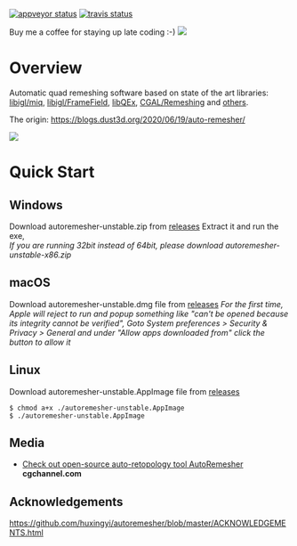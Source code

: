 [![appveyor status](https://ci.appveyor.com/api/projects/status/github/huxingyi/autoremesher?branch=master&svg=true)](https://ci.appveyor.com/project/huxingyi/autoremesher) [![travis status](https://travis-ci.org/huxingyi/autoremesher.svg?branch=master)](https://travis-ci.org/huxingyi/autoremesher)  

Buy me a coffee for staying up late coding :-) [![](https://www.paypalobjects.com/en_US/i/btn/btn_donate_SM.gif)](https://www.paypal.com/cgi-bin/webscr?cmd=_donations&business=GHALWLWXYGCU6&item_name=Support+me+coding+in+my+spare+time&currency_code=AUD&source=url)  

# Overview
Automatic quad remeshing software based on state of the art libraries: [libigl/miq](https://github.com/libigl/libigl/blob/master/include/igl/copyleft/comiso/miq.cpp), [libigl/FrameField](https://github.com/libigl/libigl/blob/master/tutorial/506_FrameField/main.cpp), [libQEx](https://github.com/hcebke/libQEx), [CGAL/Remeshing](https://doc.cgal.org/latest/Polygon_mesh_processing/group__PMP__meshing__grp.html) and [others](https://github.com/huxingyi/autoremesher/blob/master/ACKNOWLEDGEMENTS.html).

The origin: https://blogs.dust3d.org/2020/06/19/auto-remesher/

![](https://repository-images.githubusercontent.com/273084732/92388100-d691-11ea-838b-327efca8bf62)   

# Quick Start

## Windows
Download autoremesher-unstable.zip from [releases](https://github.com/huxingyi/autoremesher/releases)
Extract it and run the exe,  
*If you are running 32bit instead of 64bit, please download autoremesher-unstable-x86.zip*

## macOS
Download autoremesher-unstable.dmg file from [releases](https://github.com/huxingyi/autoremesher/releases)
*For the first time, Apple will reject to run and popup something like "can't be opened because its integrity cannot be verified", Goto System preferences > Security & Privacy > General and under "Allow apps downloaded from" click the button to allow it*

## Linux
Download autoremesher-unstable.AppImage file from [releases](https://github.com/huxingyi/autoremesher/releases)
```
$ chmod a+x ./autoremesher-unstable.AppImage
$ ./autoremesher-unstable.AppImage
```

## Media
- [Check out open-source auto-retopology tool AutoRemesher](http://www.cgchannel.com/2020/08/check-out-open-source-auto-retopology-tool-autoremesher/) **cgchannel.com**  

## Acknowledgements
https://github.com/huxingyi/autoremesher/blob/master/ACKNOWLEDGEMENTS.html

